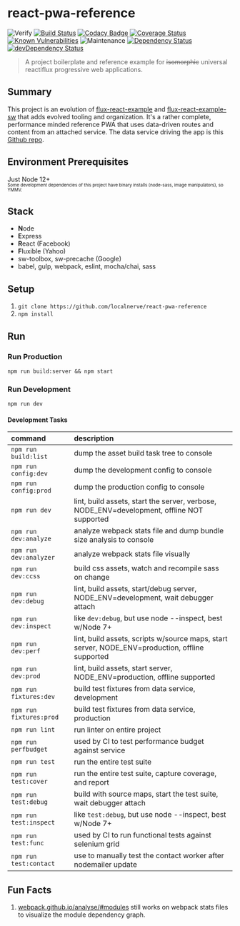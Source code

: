 # react-pwa-reference

![Verify](https://github.com/localnerve/react-pwa-reference/workflows/Verify/badge.svg)
[![Build Status](https://secure.travis-ci.org/localnerve/react-pwa-reference.svg?branch=master)](http://travis-ci.org/localnerve/react-pwa-reference)
[![Codacy Badge](https://api.codacy.com/project/badge/Grade/f2f6921b42144bf78487753e2eb70cf5)](https://www.codacy.com/app/alex/react-pwa-reference?utm_source=github.com&amp;utm_medium=referral&amp;utm_content=localnerve/react-pwa-reference&amp;utm_campaign=Badge_Grade)
[![Coverage Status](https://coveralls.io/repos/github/localnerve/react-pwa-reference/badge.svg?branch=master)](https://coveralls.io/github/localnerve/react-pwa-reference?branch=master)
[![Known Vulnerabilities](https://snyk.io/test/github/localnerve/react-pwa-reference/badge.svg)](https://snyk.io/test/github/localnerve/react-pwa-reference)
![Maintenance](https://img.shields.io/maintenance/yes/2021.svg)
[![Dependency Status](https://david-dm.org/localnerve/react-pwa-reference.svg)](https://david-dm.org/localnerve/react-pwa-reference)
[![devDependency Status](https://david-dm.org/localnerve/react-pwa-reference/dev-status.svg)](https://david-dm.org/localnerve/react-pwa-reference#info=devDependencies)

> A project boilerplate and reference example for ~~isomorphic~~ universal reactiflux progressive web applications.

## Summary
This project is an evolution of [flux-react-example](https://github.com/localnerve/flux-react-example) and [flux-react-example-sw](https://github.com/localnerve/flux-react-example-sw) that adds evolved tooling and organization. It's a rather complete, performance minded reference PWA that uses data-driven routes and content from an attached service. The data service driving the app is this [Github repo](https://github.com/localnerve/fred).

## Environment Prerequisites
Just Node 12+  
<sub><sup>Some development dependencies of this project have binary installs (node-sass, image manipulators), so YMMV.</sup></sub>

## Stack
* **N**ode
* **E**xpress
* **R**eact (Facebook)
* **F**luxible (Yahoo)
* sw-toolbox, sw-precache (Google)
* babel, gulp, webpack, eslint, mocha/chai, sass

## Setup
1. `git clone https://github.com/localnerve/react-pwa-reference`
2. `npm install`

## Run

### Run Production
  `npm run build:server && npm start`

### Run Development
  `npm run dev`

#### Development Tasks
| command | description |
| :--- | :--- |
| `npm run build:list` | dump the asset build task tree to console |
| `npm run config:dev` | dump the development config to console |
| `npm run config:prod` | dump the production config to console |
| `npm run dev` | lint, build assets, start the server, verbose, NODE_ENV=development, offline NOT supported |
| `npm run dev:analyze` | analyze webpack stats file and dump bundle size analysis to console |
| `npm run dev:analyzer` | analyze webpack stats file visually |
| `npm run dev:ccss` | build css assets, watch and recompile sass on change |
| `npm run dev:debug` | lint, build assets, start/debug server, NODE_ENV=development, wait debugger attach |
| `npm run dev:inspect` | like `dev:debug`, but use node --inspect, best w/Node 7+ |
| `npm run dev:perf` | lint, build assets, scripts w/source maps, start server, NODE_ENV=production, offline supported |
| `npm run dev:prod` | lint, build assets, start server, NODE_ENV=production, offline supported |
| `npm run fixtures:dev` | build test fixtures from data service, development |
| `npm run fixtures:prod` | build test fixtures from data service, production |
| `npm run lint` | run linter on entire project |
| `npm run perfbudget` | used by CI to test performance budget against service |
| `npm run test` | run the entire test suite |
| `npm run test:cover` | run the entire test suite, capture coverage, and report |
| `npm run test:debug` | build with source maps, start the test suite, wait debugger attach |
| `npm run test:inspect` | like `test:debug`, but use node --inspect, best w/Node 7+ |
| `npm run test:func` | used by CI to run functional tests against selenium grid |
| `npm run test:contact` | use to manually test the contact worker after nodemailer update |

## Fun Facts
1. [webpack.github.io/analyse/#modules](http://webpack.github.io/analyse/#modules) still works on webpack stats files to visualize the module dependency graph.